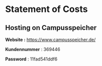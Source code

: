 <!-- TITLE: Statement Of Costs -->
<!-- SUBTITLE: A quick summary of Statement Of Costs -->

# Statement of Costs

## Hosting on Campusspeicher

**Website :**    https://www.campusspeicher.de/

**Kundennummer** : 369446

**Password** : 11fad541ddf6